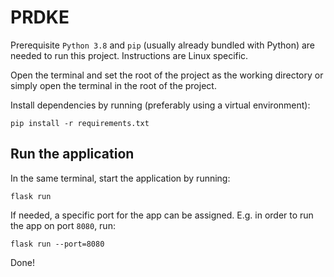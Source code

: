 # PRDKE
Prerequisite
```Python 3.8``` and ```pip``` (usually already bundled with Python) are needed to run this project. Instructions are Linux specific.

Open the terminal and set the root of the project as the working directory or simply open the terminal in the root of the project. 

Install dependencies by running (preferably using a virtual environment):
```
pip install -r requirements.txt
```

## Run the application

In the same terminal, start the application by running:
```
flask run
```

If needed, a specific port for the app can be assigned.
E.g. in order to run the app on port ```8080```, run:

```
flask run --port=8080
```


Done!


